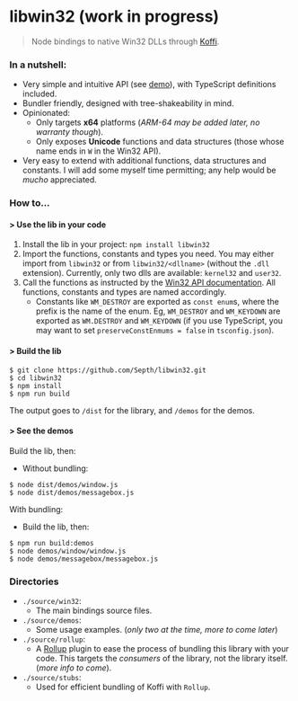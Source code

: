 # libwin32 (work in progress)
> Node bindings to native Win32 DLLs through [Koffi](https://koffi.dev).

### In a nutshell:
* Very simple and intuitive API (see [demo](./source//demos/window.ts)), with TypeScript definitions included.
* Bundler friendly, designed with tree-shakeability in mind.
* Opinionated:
    * Only targets **x64** platforms (*ARM-64 may be added later, no warranty though*).
    * Only exposes **Unicode** functions and data structures (those whose name ends in `W` in the Win32 API).
* Very easy to extend with additional functions, data structures and constants. I will add some myself time permitting; any help would be *mucho* appreciated.


### How to...

#### > Use the lib in your code
1. Install the lib in your project: `npm install libwin32`
1. Import the functions, constants and types you need. You may either import from `libwin32` or from `libwin32/<dllname>` (without the `.dll` extension). Currently, only two dlls are available: `kernel32` and `user32`.
1. Call the functions as instructed by the [Win32 API documentation](https://learn.microsoft.com/en-us/windows/win32/api/). All functions, constants and types are named accordingly.
    * Constants like `WM_DESTROY` are exported as `const enum`s, where the prefix is the name of the enum. Eg, `WM_DESTROY` and `WM_KEYDOWN` are exported as `WM.DESTROY` and `WM_KEYDOWN` (if you use TypeScript, you may want to set `preserveConstEnmums = false` in `tsconfig.json`).

#### > Build the lib

````shell
$ git clone https://github.com/Septh/libwin32.git
$ cd libwin32
$ npm install
$ npm run build
````

The output goes to `/dist` for the library, and `/demos` for the demos.

#### > See the demos
Build the lib, then:

* Without bundling:
````shell
$ node dist/demos/window.js
$ node dist/demos/messagebox.js
````

With bundling:
* Build the lib, then:
````shell
$ npm run build:demos
$ node demos/window/window.js
$ node demos/messagebox/messagebox.js
````

### Directories
* `./source/win32`:
    * The main bindings source files.
* `./source/demos`:
    * Some usage examples. (*only two at the time, more to come later*)
* `./source/rollup`:
    * A [Rollup](https://rollup.org) plugin to ease the process of bundling this library with your code. This targets the *consumers* of the library, not the library itself. (*more info to come*).
* `./source/stubs`:
    * Used for efficient bundling of Koffi with `Rollup`.

